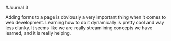 #Journal 3

Adding forms to a page is obviously a very important thing when it comes to web development.  Learning how to do it dynamically is pretty cool and way less clunky.  It seems like we are really streamlining concepts we have learned, and it is really helping.